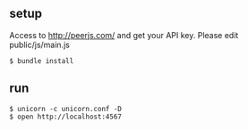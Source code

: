 ## setup
Access to http://peerjs.com/ and get your API key.
Please edit public/js/main.js

```
$ bundle install
```

## run
```
$ unicorn -c unicorn.conf -D
$ open http://localhost:4567
```
